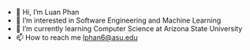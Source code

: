 - 👋 Hi, I’m Luan Phan
- 👀 I’m interested in Software Engineering and Machine Learning
- 🌱 I’m currently learning Computer Science at Arizona State University
- 📫 How to reach me lphan6@asu.edu

